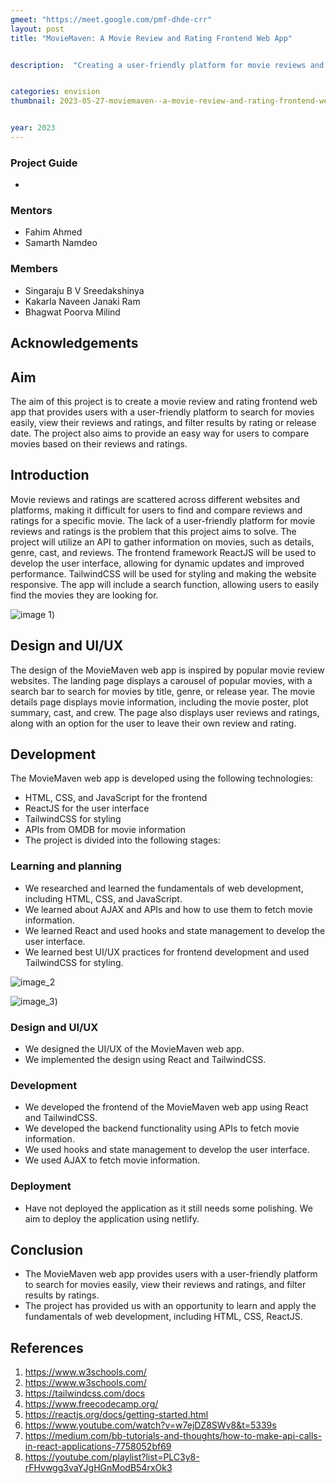 ```yaml
---
gmeet: "https://meet.google.com/pmf-dhde-crr"
layout: post
title: "MovieMaven: A Movie Review and Rating Frontend Web App"


description:  "Creating a user-friendly platform for movie reviews and ratings"


categories: envision
thumbnail: 2023-05-27-moviemaven--a-movie-review-and-rating-frontend-web-app-moviemaven.jpg


year: 2023
---
```



### Project Guide
-


### Mentors
- Fahim Ahmed
- Samarth Namdeo


### Members

- Singaraju B V Sreedakshinya
- Kakarla Naveen Janaki Ram
- Bhagwat Poorva Milind


## Acknowledgements


## Aim
The aim of this project is to create a movie review and rating frontend web app that provides users with a user-friendly platform to search for movies easily, view their reviews and ratings, and filter results by rating or release date. The project also aims to provide an easy way for users to compare movies based on their reviews and ratings.


## Introduction


Movie reviews and ratings are scattered across different websites and platforms, making it difficult for users to find and compare reviews and ratings for a specific movie. The lack of a user-friendly platform for movie reviews and ratings is the problem that this project aims to solve. The project will utilize an API to gather information on movies, such as details, genre, cast, and reviews. The frontend framework ReactJS will be used to develop the user interface, allowing for dynamic updates and improved performance. TailwindCSS will be used for styling and making the website responsive. The app will include a search function, allowing users to easily find the movies they are looking for.

![image 1](/virtual-expo/assets/img/envision/compsoc/moviemaven--a-movie-review-and-rating-frontend-web-app/jk-placeholder-image.jpg))


## Design and UI/UX

The design of the MovieMaven web app is inspired by popular movie review websites. The landing page displays a carousel of popular movies, with a search bar to search for movies by title, genre, or release year. The movie details page displays movie information, including the movie poster, plot summary, cast, and crew. The page also displays user reviews and ratings, along with an option for the user to leave their own review and rating.


## Development

The MovieMaven web app is developed using the following technologies:

- HTML, CSS, and JavaScript for the frontend
- ReactJS for the user interface
- TailwindCSS for styling
- APIs from OMDB for movie information
- The project is divided into the following stages:


### Learning and planning

- We researched and learned the fundamentals of web development, including HTML, CSS, and JavaScript.
- We learned about AJAX and APIs and how to use them to fetch movie information.
- We learned React and used hooks and state management to develop the user interface.
- We learned best UI/UX practices for frontend development and used TailwindCSS for styling.


![image_2](/virtual-expo/assets/img/envision/compsoc/moviemaven--a-movie-review-and-rating-frontend-web-app/jk-placeholder-image.jpg)


![image_3](/virtual-expo/assets/img/envision/compsoc/moviemaven--a-movie-review-and-rating-frontend-web-app/jk-placeholder-image.jpg))


### Design and UI/UX

- We designed the UI/UX of the MovieMaven web app.
- We implemented the design using React and TailwindCSS.




### Development

- We developed the frontend of the MovieMaven web app using React and
TailwindCSS.
- We developed the backend functionality using APIs to fetch movie information.
- We used hooks and state management to develop the user interface.
- We used AJAX to fetch movie information.


### Deployment

- Have not deployed the application as it still needs some polishing. We aim to deploy the application using netlify.


## Conclusion

- The MovieMaven web app provides users with a user-friendly platform to search for movies easily, view their reviews and ratings, and filter results by ratings.
- The project has provided us with an opportunity to learn and apply the fundamentals of web development, including HTML, CSS, ReactJS.


## References

1. https://www.w3schools.com/
2. https://www.w3schools.com/
3. https://tailwindcss.com/docs
4. https://www.freecodecamp.org/
5. https://reactjs.org/docs/getting-started.html
6. https://www.youtube.com/watch?v=w7ejDZ8SWv8&t=5339s
7. https://medium.com/bb-tutorials-and-thoughts/how-to-make-api-calls-in-react-applications-7758052bf69
8. https://youtube.com/playlist?list=PLC3y8-rFHvwgg3vaYJgHGnModB54rxOk3



